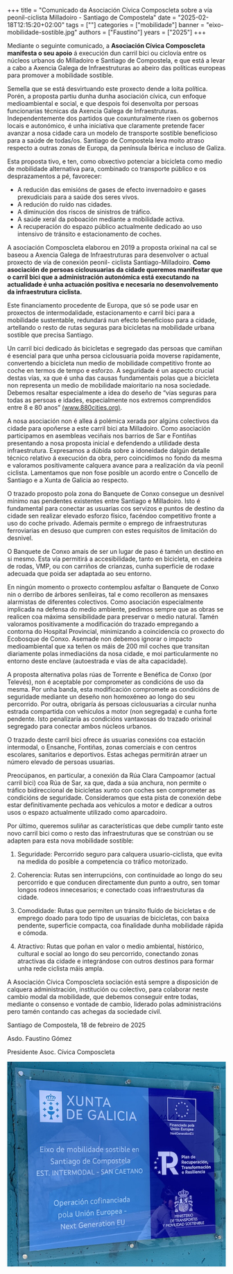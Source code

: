 +++
title = "Comunicado da Asociación Cívica Composcleta sobre a vía peonil-ciclista Milladoiro - Santiago de Compostela"
date = "2025-02-18T12:15:20+02:00"
tags = [""]
categories = ["mobilidade"]
banner = "eixo-mobilidade-sostible.jpg"
authors = ["Faustino"]
years = ["2025"]
+++

Mediante o seguinte comunicado, a **Asociación Cívica Composcleta manifesta o seu apoio** á execución dun carril bici ou ciclovía entre os núcleos urbanos do Milladoiro e Santiago de Compostela, e que está a levar a cabo a Axencia Galega de Infraestruturas ao abeiro das políticas europeas para promover a mobilidade sostible.

Semella que se está desvirtuando este proxecto dende a loita política. Porén, a proposta partiu dunha dunha asociación cívica, cun enfoque medioambiental e social, e que despois foi desenvolta por persoas funcionarias técnicas da Axencia Galega de Infraestruturas. Independentemente dos partidos que coxunturalmente rixen os gobernos locais e autonómico, é unha iniciativa que claramente pretende facer avanzar a nosa cidade cara un modelo de transporte sostible beneficioso para a saúde de todas/os. Santiago de Compostela leva moito atraso respecto a outras zonas de Europa, da península Ibérica e incluso de Galiza.

Esta proposta tivo, e ten, como obxectivo potenciar a bicicleta como medio de mobilidade alternativa para, combinado co transporte público e os desprazamentos a pé, favorecer:

- A redución das emisións de gases de efecto invernadoiro e gases prexudiciais para a saúde dos seres vivos.
- A redución do ruído nas cidades.
- A diminución dos riscos de sinistros de tráfico.
- A saúde xeral da poboación mediante a mobilidade activa.
- A recuperación do espazo público actualmente dedicado ao uso intensivo de tránsito e estacionamento de coches.

A asociación Composcleta elaborou en 2019 a proposta orixinal na cal se baseou a Axencia Galega de Infraestruturas para desenvolver o actual proxecto de vía de conexión peonil- ciclista Santiago-Milladoiro. **Como asociación de persoas ciclousuarias da cidade queremos manifestar que o carril bici que a administración autonómica está executando na actualidade é unha actuación positiva e necesaria no desenvolvemento da infraestrutura ciclista.**

Este financiamento procedente de Europa, que só se pode usar en proxectos de intermodalidade, estacionamento e carril bici para a mobilidade sustentable, redundará nun efecto beneficioso para a cidade, artellando o resto de rutas seguras para bicicletas na mobilidade urbana sostible que precisa Santiago.

Un carril bici dedicado ás bicicletas e segregado das persoas que camiñan é esencial para que unha persoa ciclousuaria poida moverse rapidamente, convertendo a bicicleta nun medio de mobilidade competitivo fronte ao coche en termos de tempo e esforzo. A seguridade é un aspecto crucial destas vías, xa que é unha das causas fundamentais polas que a bicicleta non representa un medio de mobilidade maioritario na nosa sociedade. Debemos resaltar especialmente a idea do deseño de “vías seguras para todas as persoas e idades, especialmente nos extremos comprendidos entre 8 e 80 anos” [(www.880cities.org)](www.880cities.org).

A nosa asociación non é allea á polémica xerada por algúns colectivos da cidade para opoñerse a este carril bici ata Milladoiro. Como asociación participamos en asembleas veciñais nos barrios de Sar e Fontiñas presentando a nosa proposta inicial e defendendo a utilidade desta infraestrutura. Expresamos a dúbida sobre a idoneidade dalgún detalle técnico relativo á execución da obra, pero coincidimos no fondo da mesma e valoramos positivamente calquera avance para a realización da vía peonil ciclista. Lamentamos que non fose posible un acordo entre o Concello de Santiago e a Xunta de Galicia ao respecto.

O trazado proposto pola zona do Banquete de Conxo consegue un desnivel mínimo nas pendentes existentes entre Santiago e Milladoiro. Isto é fundamental para conectar as usuarias cos servizos e puntos de destino da cidade sen realizar elevado esforzo físico, facéndoo competitivo fronte a uso do coche privado. Ademais permite o emprego de infraestruturas ferroviarias en desuso que cumpren con estes requisitos de limitación do desnivel.

O Banquete de Conxo amais de ser un lugar de paso é tamén un destino en si mesmo. Esta vía permitirá a accesibilidade, tanto en bicicleta, en cadeira de rodas, VMP, ou con carriños de crianzas, cunha superficie de rodaxe adecuada que poida ser adaptada ao seu entorno.

En ningún momento o proxecto contemplou asfaltar o Banquete de Conxo nin o derribo de árbores senlleiras, tal e como recolleron as mensaxes alarmistas de diferentes colectivos. Como asociación especialmente implicada na defensa do medio ambiente, pedimos sempre que as obras se realicen coa máxima sensibilidade para preservar o medio natural. Tamén valoramos positivamente a modificación do trazado empregando a contorna do Hospital Provincial, minimizando a coincidencia co proxecto do Ecobosque de Conxo. Asemade non debemos ignorar o impacto medioambiental que xa teñen os máis de 200 mil coches que transitan diariamente polas inmediacións da nosa cidade, e moi particularmente no entorno deste enclave (autoestrada e vías de alta capacidade).

A proposta alternativa polas rúas de Torrente e Benéfica de Conxo (por Televés), non é aceptable por comprometer as condicións de uso da mesma. Por unha banda, esta modificación compromete as condicións de seguridade mediante un deseño non homoxéneo ao longo do seu percorrido. Por outra, obrigaría ás persoas ciclousuarias a circular nunha estrada compartida con vehículos a motor (non segregada) e cunha forte pendente. Isto penalizaría as condicións vantaxosas do trazado orixinal segregado para conectar ambos núcleos urbanos.

O trazado deste carril bici ofrece ás usuarias conexións coa estación intermodal, o Ensanche, Fontiñas, zonas comerciais e con centros escolares, sanitarios e deportivos. Estas achegas permitirán atraer un número elevado de persoas usuarias.

Preocúpanos, en particular, a conexión da Rúa Clara Campoamor (actual carril bici) coa Rúa de Sar, xa que, dada a súa anchura, non permite o tráfico bidireccional de bicicletas xunto con coches sen comprometer as condicións de seguridade. Consideramos que esta pista de conexión debe estar definitivamente pechada aos vehículos a motor e dedicar a outros usos o espazo actualmente utilizado como aparcadoiro.

Por último, queremos suliñar as características que debe cumplir tanto este novo carril bici como o resto das infraestruturas que se constrúan ou se adapten para esta nova mobilidade sostible:

1. Seguridade: Percorrido seguro para calquera usuario-ciclista, que evita na medida do posible a competencia co tráfico motorizado.

2. Coherencia: Rutas sen interrupcións, con continuidade ao longo do seu percorrido e que conducen directamente dun punto a outro, sen tomar longos rodeos innecesarios; e conectado coas infraestruturas da cidade.

3. Comodidade: Rutas que permiten un tránsito fluído de bicicletas e de emprego doado para todo tipo de usuarias de bicicletas, con baixa pendente, superficie compacta, coa finalidade dunha mobilidade rápida e cómoda.

4. Atractivo: Rutas que poñan en valor o medio ambiental, histórico, cultural e social ao longo do seu percorrido, conectando zonas atractivas da cidade e integrándose con outros destinos para formar unha rede ciclista máis ampla.

A Asociación Cívica Composcleta sociación está sempre a disposición de calquera administración, institución ou colectivo, para colaborar neste cambio modal da mobilidade, que debemos conseguir entre todas, mediante o consenso e vontade de cambio, liderado polas administracións pero tamén contando cas achegas da sociedade civil.

Santiago de Compostela, 18 de febreiro de 2025

Asdo. Faustino Gómez

Presidente Asoc. Cívica Composcleta

![Placa del eje de movilidad sostenible](eixo-mobilidade-sostible.jpg)
